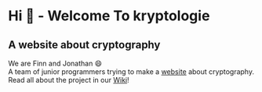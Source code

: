 # Hi :wave: - Welcome To kryptologie
## A website about cryptography
We are Finn and Jonathan :smile: <br />
A team of junior programmers trying to make a [website](https://finntheprogrammer.github.io/kryptologie) about cryptography. <br />
Read all about the project in our [Wiki](https://github.com/FinnTheProgrammer/kryptologie/wiki)!
